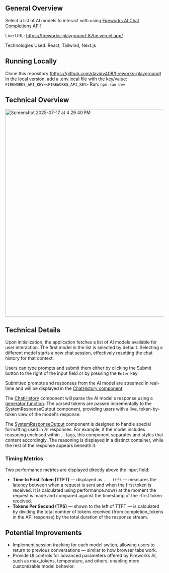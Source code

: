 ## General Overview
Select a list of AI models to interact with using [Fireworks AI Chat Completions API](https://docs.fireworks.ai/api-reference/post-chatcompletions)!

Live URL: https://fireworks-playground-87he.vercel.app/

Technologies Used: React, Tailwind, Next.js

## Running Locally
Clone this repository (https://github.com/davidv408/fireworks-playground)
In the local version, add a .env.local file with the key/value: ```FIREWORKS_API_KEY=<FIREWORKS_API_KEY>```
Run: ```npm run dev```

## Technical Overview
<img width="1098" height="658" alt="Screenshot 2025-07-17 at 4 29 40 PM" src="https://github.com/user-attachments/assets/1583f43d-cd8b-4467-801a-6cfca829b49b" />

## Technical Details

Upon initialization, the application fetches a list of AI models available for user interaction. The first model in the list is selected by default. Selecting a different model starts a new chat session, effectively resetting the chat history for that context.

Users can type prompts and submit them either by clicking the Submit button to the right of the input field or by pressing the ```Enter``` key.

Submitted prompts and responses from the AI model are streamed in real-time and will be displayed in the [ChatHistory component](https://github.com/davidv408/fireworks-playground/blob/main/src/components/ChatHistory.tsx).

The [ChatHistory](https://github.com/davidv408/fireworks-playground/blob/main/src/components/ChatHistory.tsx) component will parse the AI model's response using a [generator function](https://github.com/davidv408/fireworks-playground/blob/main/src/app/lib/StreamGenerator.ts). The parsed tokens are passed incrementally to the SystemResponseOutput component, providing users with a live, token-by-token view of the model's response.

The [SystemResponseOutput](https://github.com/davidv408/fireworks-playground/blob/main/src/components/SystemResponseOutput.tsx) component is designed to handle special formatting used in AI responses. For example, if the model includes reasoning enclosed within <think>...</think> tags, this component separates and styles that content accordingly. The reasoning is displayed in a distinct container, while the rest of the response appears beneath it.

### Timing Metrics 
Two performance metrics are displayed directly above the input field:

- **Time to First Token (TTFT)** — displayed as ```... ttft``` — measures the latency between when a request is sent and when the first token is received. It is calculated using performance.now() at the moment the request is made and compared against the timestamp of the -first token received.
- **Tokens Per Second (TPS)** — shown to the left of TTFT — is calculated by dividing the total number of tokens received (from completion_tokens in the API response) by the total duration of the response stream.

## Potential Improvements
- Implement session tracking for each model switch, allowing users to return to previous conversations — similar to how browser tabs work.
- Provide UI controls for advanced parameters offered by Fireworks AI, such as max_tokens, temperature, and others, enabling more customizable model behavior.
